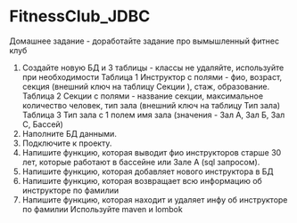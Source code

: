 # FitnessClub_JDBC
Домашнее задание - доработайте задание про 
вымышленный фитнес клуб
1. Создайте новую БД и 3 таблицы - классы не удаляйте, используйте при необходимости 
Таблица 1 Инструктор с полями - фио, возраст, секция (внешний ключ на таблицу Секции ),
стаж, образование.
Таблица 2  Секции с полями - название секции, максимальное количество человек, тип зала (внешний ключ на таблицу Тип зала)
Таблица 3  Тип зала с 1 полем имя зала (значения - Зал А, Зал Б, Зал С, Бассей)
2. Наполните БД данными.
3. Подключите к проекту.
4. Напишите функцию, которая выводит фио инструкторов старше 30 лет, которые работают в
бассейне или Зале А (sql запросом).
5. Напишите функцию, которая добавляет нового инструктора в БД
6. Напишите функцию, которая возвращает всю информацию об инструкторе по фамилии 
7. Напишите функцию, которая находит и удаляет инфу об инструкторе по фамилии
Используйте maven и lombok
